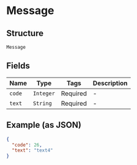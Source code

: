 
# Message

## Structure

`Message`

## Fields

| Name | Type | Tags | Description |
|  --- | --- | --- | --- |
| `code` | `Integer` | Required | - |
| `text` | `String` | Required | - |

## Example (as JSON)

```json
{
  "code": 26,
  "text": "text4"
}
```

